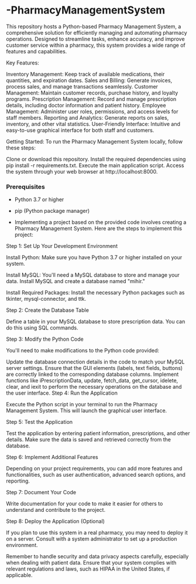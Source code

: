# -PharmacyManagementSystem
This repository hosts a Python-based Pharmacy Management System, a comprehensive solution for efficiently managing and automating pharmacy operations. Designed to streamline tasks, enhance accuracy, and improve customer service within a pharmacy, this system provides a wide range of features and capabilities.

Key Features:

Inventory Management: Keep track of available medications, their quantities, and expiration dates.
Sales and Billing: Generate invoices, process sales, and manage transactions seamlessly.
Customer Management: Maintain customer records, purchase history, and loyalty programs.
Prescription Management: Record and manage prescription details, including doctor information and patient history.
Employee Management: Administer user roles, permissions, and access levels for staff members.
Reporting and Analytics: Generate reports on sales, inventory, and other vital statistics.
User-Friendly Interface: Intuitive and easy-to-use graphical interface for both staff and customers.

Getting Started:
To run the Pharmacy Management System locally, follow these steps:

Clone or download this repository.
Install the required dependencies using pip install -r requirements.txt.
Execute the main application script.
Access the system through your web browser at http://localhost:8000.

### Prerequisites

- Python 3.7 or higher
- pip (Python package manager)

- Implementing a project based on the provided code involves creating a Pharmacy Management System. Here are the steps to implement this project:

Step 1: Set Up Your Development Environment

Install Python: Make sure you have Python 3.7 or higher installed on your system.

Install MySQL: You'll need a MySQL database to store and manage your data. Install MySQL and create a database named "mihir."

Install Required Packages: Install the necessary Python packages such as tkinter, mysql-connector, and ttk.

Step 2: Create the Database Table

Define a table in your MySQL database to store prescription data. You can do this using SQL commands.

Step 3: Modify the Python Code

You'll need to make modifications to the Python code provided:

Update the database connection details in the code to match your MySQL server settings.
Ensure that the GUI elements (labels, text fields, buttons) are correctly linked to the corresponding database columns.
Implement functions like iPrescriptionData, update, fetch_data, get_cursor, idelete, clear, and iexit to perform the necessary operations on the database and the user interface.
Step 4: Run the Application

Execute the Python script in your terminal to run the Pharmacy Management System. This will launch the graphical user interface.

Step 5: Test the Application

Test the application by entering patient information, prescriptions, and other details. Make sure the data is saved and retrieved correctly from the database.

Step 6: Implement Additional Features

Depending on your project requirements, you can add more features and functionalities, such as user authentication, advanced search options, and reporting.

Step 7: Document Your Code

Write documentation for your code to make it easier for others to understand and contribute to the project.

Step 8: Deploy the Application (Optional)

If you plan to use this system in a real pharmacy, you may need to deploy it on a server. Consult with a system administrator to set up a production environment.

Remember to handle security and data privacy aspects carefully, especially when dealing with patient data. Ensure that your system complies with relevant regulations and laws, such as HIPAA in the United States, if applicable.
